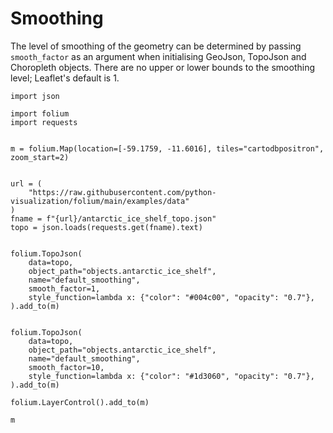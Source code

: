 # Smoothing

The level of smoothing of the geometry can be determined by passing `smooth_factor` as an argument when initialising GeoJson, TopoJson and Choropleth objects. There are no upper or lower bounds to the smoothing level; Leaflet's default is 1.

```{code-cell} ipython3
import json

import folium
import requests


m = folium.Map(location=[-59.1759, -11.6016], tiles="cartodbpositron", zoom_start=2)


url = (
    "https://raw.githubusercontent.com/python-visualization/folium/main/examples/data"
)
fname = f"{url}/antarctic_ice_shelf_topo.json"
topo = json.loads(requests.get(fname).text)


folium.TopoJson(
    data=topo,
    object_path="objects.antarctic_ice_shelf",
    name="default_smoothing",
    smooth_factor=1,
    style_function=lambda x: {"color": "#004c00", "opacity": "0.7"},
).add_to(m)


folium.TopoJson(
    data=topo,
    object_path="objects.antarctic_ice_shelf",
    name="default_smoothing",
    smooth_factor=10,
    style_function=lambda x: {"color": "#1d3060", "opacity": "0.7"},
).add_to(m)

folium.LayerControl().add_to(m)

m
```
